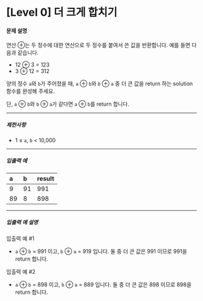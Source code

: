 # [Level 0] 더 크게 합치기

#### 문제 설명

연산 ⊕는 두 정수에 대한 연산으로 두 정수를 붙여서 쓴 값을 반환합니다. 예를 들면 다음과 같습니다.

- 12 ⊕ 3 = 123
- 3 ⊕ 12 = 312

양의 정수 ```a```와 ```b```가 주어졌을 때, ```a``` ⊕ ```b```와 ```b``` ⊕ ```a``` 중 더 큰 값을 return 하는 solution 함수를 완성해 주세요.

단, ```a``` ⊕ ```b```와 ```b``` ⊕ ```a```가 같다면 ```a``` ⊕ ```b```를 return 합니다.

---

##### 제한사항

- 1 ≤ ```a```, ```b``` < 10,000

---

##### 입출력 예

|a|b|result|
|:----|:----|:----|
|9|91|991|
|89|8|898|

---

##### 입출력 예 설명

입출력 예 #1

- ```a``` ⊕ ```b``` = 991 이고, ```b``` ⊕ ```a``` = 919 입니다. 둘 중 더 큰 값은 991 이므로 991을 return 합니다.


입출력 예 #2

- ```a``` ⊕ ```b``` = 898 이고, ```b``` ⊕ ```a``` = 889 입니다. 둘 중 더 큰 값은 898 이므로 898을 return 합니다.
